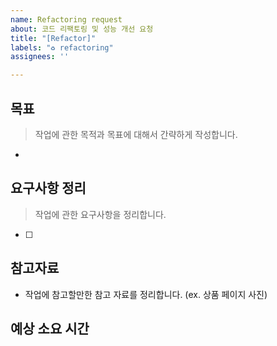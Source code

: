 ```yaml
---
name: Refactoring request
about: 코드 리팩토링 및 성능 개선 요청
title: "[Refactor]"
labels: "♻️ refactoring"
assignees: ''

---
```


## 목표

> 작업에 관한 목적과 목표에 대해서 간략하게 작성합니다.

- 

## 요구사항 정리

> 작업에 관한 요구사항을 정리합니다.

- [ ] 

## 참고자료

- 작업에 참고할만한 참고 자료를 정리합니다.
  (ex. 상품 페이지 사진)

## 예상 소요 시간
